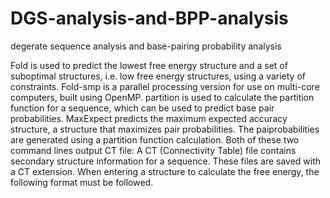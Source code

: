 # DGS-analysis-and-BPP-analysis
degerate sequence analysis and base-pairing probability analysis


Fold is used to predict the lowest free energy structure and a set of suboptimal structures, i.e. low free energy structures, using a variety of constraints. Fold-smp is a parallel processing version for use on multi-core computers, built using OpenMP.
partition is used to calculate the partition function for a sequence, which can be used to predict base pair probabilities.
MaxExpect predicts the maximum expected accuracy structure, a structure that maximizes pair probabilities. The paiprobabilities are generated using a partition function calculation.
Both of these two command lines output CT file: A CT (Connectivity Table) file contains secondary structure information for a sequence. These files are saved with a CT extension. When entering a structure to calculate the free energy, the following format must be followed.
